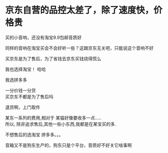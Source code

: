 # 京东自营的品控太差了，除了速度快，价格贵


买的小音响，还没有淘宝9.9包邮音质好

同样的音响在淘宝买会不会好听一些？这跟京东无关吧，只能说这个音响不好

<img src="static/image/smiley/default/lol.gif" smilieid="12" border="0" alt="" />买京东是为了售后，为了省钱去京东买钱烧得慌么<br />


我也选择淘宝！ 哈哈

我选拼多多

一分价钱一分货<br />
买京东不都是为了售后吗

退货啊，上门取件

某东一系列的费用,相对于 某猫好像要收多一点.....<br />
所以, 除非追求售后,其他一些小东西,我都是在某宝买的多.

不想售后的选淘宝 拼多多。。。

音箱又不是狗东生产的，狗东只是个平台，音质好不好关它啥事啊 <img src="static/image/smiley/default/lol.gif" smilieid="12" border="0" alt="" />
